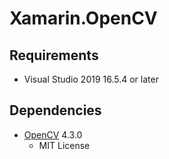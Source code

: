 # Xamarin.OpenCV



## Requirements

* Visual Studio 2019 16.5.4 or later

## Dependencies

* [OpenCV](https://opencv.org/) 4.3.0
  * MIT License
